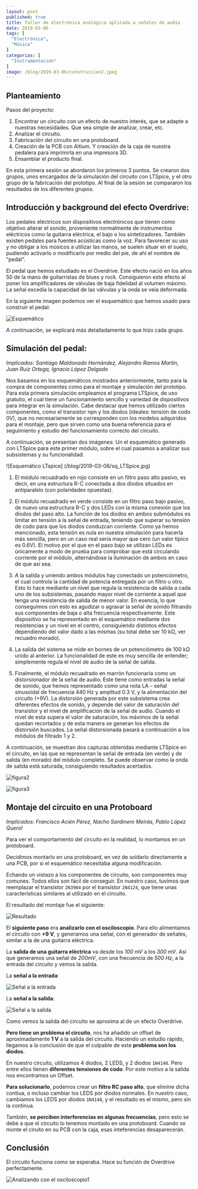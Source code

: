 ```yaml
---
layout: post
published: true
title: Taller de electrónica analógica aplicada a señales de audio
date: 2019-03-06
tags: [
  "Electrónica",
  "Música"
]
categorias: [
  "Instrumentación"
]
image: /blog/2019-03-06/construccion2.jpeg
---
```


## Planteamiento

Pasos del proyecto:

1. Encontrar un circuito con un efecto de nuestro interés, que se adapte a nuestras necesidades. Que sea simple de analizar, crear, etc.
2. Analizar el circuito.
3. Fabricación del circuito en una protoboard.
4. Creación de la PCB con Altium. Y creación de la caja de nuestra pedalera para imprimirla en una impresora 3D.
5. Ensamblar el producto final.

En esta primera sesión se abordaron los primeros 3 puntos. Se crearon dos grupos, unos encargados de la simulación del circuito con LTSpice, y el otro grupo de la fabricación del prototipo. Al final de la sesión se compararon los resultados de los diferentes grupos.


## Introducción y background del efecto Overdrive:

Los pedales eléctricos son dispositivos electrónicos que tienen como objetivo alterar el sonido, proveniente normalmente de instrumentos eléctricos como la guitarra eléctrica, el bajo o los sintetizadores. También existen pedales para fuentes acústicas como la voz. Para favorecer su uso y no obligar a los músicos a utilizar las manos, se suelen situar en el suelo, pudiendo activarlo o modificarlo por medio del pie, de ahí el nombre de “pedal”. 

El pedal que hemos estudiado es el Overdrive. Este efecto nació en los años 50 de la mano de guitarristas de blues y rock. Consiguieron este efecto al poner los amplificadores de válvulas de baja fidelidad al volumen máximo. La señal excedía la capacidad de las válvulas y la onda se veía deformada. 

En la siguiente imagen podemos ver el esquemático que hemos usado para construir el pedal:

![Esquemático](/blog/2019-03-06/esquematico.jpeg)


A continuación, se explicará más detalladamente lo que hizo cada grupo.


## Simulación del pedal: 
*Implicados: Santiago Maldonado Hernández, Alejandro Ramos Martín, Juan Ruiz Ortega, Ignacio López Delgado*

Nos basamos en los esquemáticos mostrados anteriormente, tanto para la compra de componentes como para el montaje y simulación del prototipo. Para esta primera simulación empleamos el programa LTSpice, de uso gratuito, el cual tiene un funcionamiento sencillo y variedad de dispositivos para integrar en la simulación. Cabe destacar que hemos utilizado ciertos componentes, como el transistor npn y los diodos (ideales: tensión de codo 0V), que no necesariamente se corresponden con los modelos adquiridos para el montaje, pero que sirven como una buena referencia para el seguimiento y estudio del funcionamiento correcto del circuito.

A continuación, se presentan dos imágenes: Un  el esquemático generado con LTSpice para este primer módulo, sobre el cual pasamos a analizar sus subsistemas y su funcionalidad.


![Esquemático LTspice] (/blog/2019-03-06/sq_LTSpice.jpg)


1. El módulo recuadrado en rojo consiste en un filtro paso alto pasivo, es decir, en una estructura R-C conectada a dos diodos situados en antiparalelo (con polaridades opuestas).

2. El módulo recuadrado en verde consiste en un filtro paso bajo pasivo, de nuevo una estructura R-C y dos LEDs con la misma conexión que los diodos del paso alto.
La función de los diodos en ambos submódulos es limitar en tensión a la señal de entrada, teniendo que superar su tensión de codo para que los diodos conduzcan corriente. Como ya hemos mencionado, esta tensión es nula en nuestra simulación para hacerla más sencilla, pero en un caso real sería mayor que cero (un valor típico es 0.6V). El motivo por el que en el paso bajo se utilizan LEDs es únicamente a modo de prueba para comprobar que está circulando corriente por el módulo, alternándose la iluminación de ambos en caso de que así sea.

3. A la salida y uniendo ambos módulos hay conectado un potenciómetro, el cual controla la cantidad de potencia entregada por un filtro u otro. Esto lo hace mediante un nivel que regula la resistencia de salida a cada uno de los subsistemas, pasando mayor nivel de corriente a aquel que tenga una resistencia de salida de menor valor. En esencia, lo que conseguimos con esto es agudizar o agravar la señal de sonido filtrando sus componentes de baja o alta frecuencia respectivamente. Este dispositivo se ha representado en el esquemático mediante dos resistencias y un nivel en el centro, consiguiendo distintos efectos dependiendo del valor dado a las mismas (su total debe ser 10 kΩ, ver recuadro morado).

4. La salida del sistema se mide en bornes de un potenciómetro de 100 kΩ unido al anterior. La funcionalidad de este es muy sencilla de entender; simplemente regula el nivel de audio de la señal de salida.

5. Finalmente, el módulo recuadrado en marrón funcionaría como un distorsionador de la señal de audio. Este tiene como entradas la señal de sonido, que hemos representado como una nota LA – señal sinusoidal de frecuencia 440 Hz y amplitud 0.3 V, y la alimentación del circuito (+9V). La distorsión generada por este subsistema crea diferentes efectos de sonido, y depende del valor de saturación del transistor y el nivel de amplificación de la señal de audio. Cuando el nivel de esta supera el valor de saturación, los máximos de la señal quedan recortados y de esta manera se generan los efectos de distorsión buscados. La señal distorsionada pasará a continuación a los módulos de filtrado 1 y 2.

A continuación, se muestran dos capturas obtenidas mediante LTSpice en el circuito, en las que se representan la señal de entrada (en verde) y de salida (en morado) del módulo completo. Se puede observar como la onda de salida está saturada, consiguiendo resultados acertados. 


![figura2](/blog/2019-03-06/figura2.jpg)



![figura3](/blog/2019-03-06/figura3.jpg)


## Montaje del circuito en una Protoboard

*Implicados: Francisco Acién Pérez, Nacho Sardinero Meirás, Pablo López Querol*

Para ver el comportamiento del circuito en la realidad, lo montamos en un protoboard.

Decidimos montarlo en una protoboard, en vez de soldarlo directamente a una PCB, por si el esquemático necesitaba alguna modificación.

Echando un vistazo a los componentes de circuito, son componentes muy comunes. Todos ellos son fácil de conseguir. En nuestro caso, tuvimos que reemplazar el transistor `2N3904` por el transistor `2N4124`, que tiene unas características similares al utilizado en el circuito.

El resultado del montaje fue el siguiente:

![Resultado](/blog/2019-03-06/resultado.jpg)

El **siguiente paso** era **analizarlo con el osciloscopio**. Para ello alimentamos el circuito con **+9 V**, y generamos una señal, con el generador de señales, similar a la de una guitarra eléctrica.

La **salida de una guitarra eléctrica** va desde los *100 mV* a los *300 mV*. Así que generamos una señal de *200mV*, con una frecuencia de *500 Hz*, a la entrada del circuito y vemos la salida.

La **señal a la entrada**:

![Señal a la entrada](/blog/2019-03-06/entrada.jpeg)

La **señal a la salida**:

![Señal a la salida](/blog/2019-03-06/salida.jpeg)

Como vemos la salida del circuito se aproxima al de un efecto Overdrive.

**Pero tiene un problema el circuito**, nos ha añadido un offset de  aproximadamente **1 V** a la salida del circuito. Haciendo un estudio rápido, llegamos a la conclusión de que el culpable de este **problema son los diodos**.

En nuestro circuito, utilizamos 4 diodos, 2 LEDS, y 2 diodos `1N4148`. Pero entre ellos tienen **diferentes tensiones de codo**. Por este motivo a la salida nos encontramos un Offset.

**Para solucionarlo**, podemos crear un **filtro RC paso alto**, que elimine dicha contiua, o incluso cambiar los LEDS por diodos normales. En nuestro caso, cambiamos los LEDS por diodos `1N4148`, y el resultado es el mismo, pero sin la continua.

También, **se perciben interferencias en algunas frecuencias**, pero esto se debe a que el circuito lo tenemos montado en una protoboard. Cuando se monte el ciruito en su PCB con la caja, esas inteferencias desaparecerán.

## Conclusión

El circuito funciona como se esperaba. Hace su función de Overdrive perfectamente.

![Analizando con el osciloscopio1](/blog/2019-03-06/analizando1.jpg)





